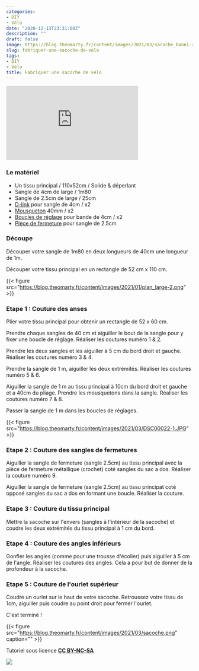 ```yaml
---
categories:
- DIY
- Vélo
date: "2020-12-13T23:31:00Z"
description: ""
draft: false
image: https://blog.theomarty.fr/content/images/2021/03/sacoche_banni-re.png
slug: fabriquer-une-sacoche-de-velo
tags:
- DIY
- Vélo
title: Fabriquer une sacoche de vélo
---
```



<iframe width="356" height="200" src="https://www.youtube.com/embed/41yh3Glstrk?feature=oembed" frameborder="0" allow="accelerometer; autoplay; clipboard-write; encrypted-media; gyroscope; picture-in-picture" allowfullscreen></iframe>

### Le matériel

* Un tissu principal / 110x52cm / Solide & déperlant 
* Sangle de 4cm de large / 1m80
* Sangle de 2.5cm de large / 25cm
* [D-link](https://www.extremtextil.de/en/d-ring-40mm-with-eyelet-beastee-dee.html) pour sangle de 4cm / x2
* [Mousqueton](https://www.extremtextil.de/en/stainless-steel-mini-carabiner-40x4mm.html) 40mm / x2
* [Boucles de réglage](https://www.extremtextil.de/en/ladderloc-thin-40mm.html) pour bande de 4cm / x2
* [Pièce de fermeture](https://www.extremtextil.de/en/g-buckle-webbing-hook-aluminium-w-thumbtension-25mm.html?number=71726.SILB) pour sangle de 2.5cm

### Découpe

Découper votre sangle de 1m80 en deux longueurs de 40cm une longueur de 1m.

Découper votre tissu principal en un rectangle de 52 cm x 110 cm.

{{< figure src="https://blog.theomarty.fr/content/images/2021/01/plan_large-2.png" >}}



### Etape 1 : Couture des anses

Plier votre tissu principal pour obtenir un rectangle de 52 x 60 cm.

Prendre chaque sangles de 40 cm et aiguiller le bout de la sangle pour y fixer une boucle de réglage. Réaliser les coutures numéro 1 & 2.

Prendre les deux sangles et les aiguiller à 5 cm du bord droit et gauche. Réaliser les coutures numéro 3 & 4.

Prendre la sangle de 1 m, aiguiller les deux extrémités. Réaliser les coutures numéro 5 & 6.

Aiguiller la sangle de 1 m au tissu principal à 10cm du bord droit et gauche et a 40cm du pliage. Prendre les mousquetons dans la sangle. Réaliser les coutures numéro 7 & 8.

Passer la sangle de 1 m dans les boucles de réglages.

{{< figure src="https://blog.theomarty.fr/content/images/2021/03/DSC00022-1.JPG" >}}

### Etape 2 : Couture des sangles de fermetures

Aiguiller la sangle de fermeture (sangle 2.5cm) au tissu principal avec la pièce de fermeture métallique (crochet) coté sangles du sac a dos.  Réaliser la couture numéro 9.

Aiguiller la sangle de fermeture (sangle 2.5cm) au tissu principat coté opposé sangles du sac a dos en formant une boucle. Réaliser la couture.

### Etape 3 : Couture du tissu principal

Mettre la sacoche sur l'envers (sangles à l'intérieur de la sacoche) et coudre les deux extrémités du tissu principal à 1 cm du bord.

### Etape 4 : Couture des angles inférieurs

Gonfler les angles (comme pour une trousse d'écolier) puis aiguiller à 5 cm de l'angle. Réaliser les coutures des angles. Cela a pour but de donner de la profondeur à la sacoche.

### Etape 5 : Couture de l'ourlet supérieur

Coudre un ourlet sur le haut de votre sacoche. Retroussez votre tissu de 1cm, aiguiller puis coudre au point droit pour fermer l'ourlet.

C'est terminé !

{{< figure src="https://blog.theomarty.fr/content/images/2021/03/sacoche.png" caption="" >}}

Tutoriel sous licence ****[CC BY-NC-SA](https://creativecommons.org/licenses/?lang=fr-FR)****

<img src="https://licensebuttons.net/l/by-nc-sa/3.0/88x31.png"/>



